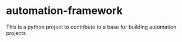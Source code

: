 # automation-framework
This is a python project to contribute to a base for building automation projects
